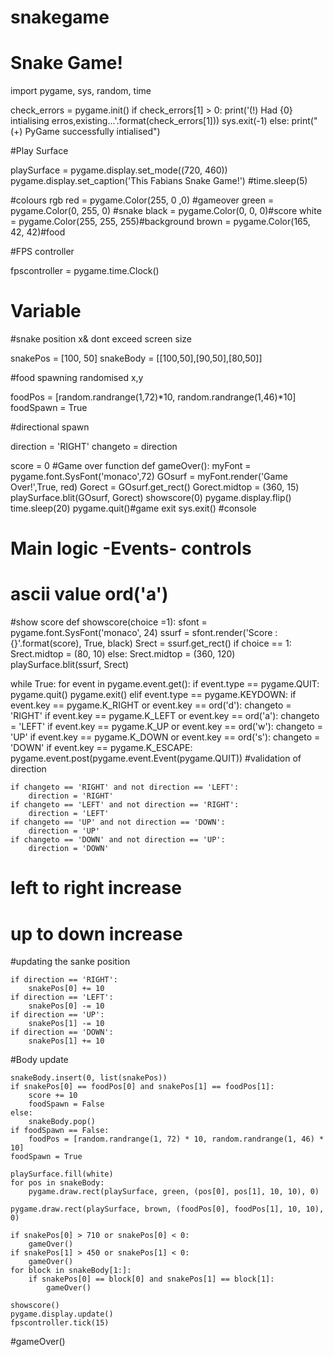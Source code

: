 # snakegame
# Snake Game!

import pygame, sys, random, time


check_errors = pygame.init()
if check_errors[1] > 0:
    print('(!) Had {0} intialising erros,existing...'.format(check_errors[1]))
    sys.exit(-1)
else:
    print("(+) PyGame successfully intialised")

#Play Surface

playSurface = pygame.display.set_mode((720, 460))
pygame.display.set_caption('This Fabians Snake Game!')
#time.sleep(5)

#colours rgb
red = pygame.Color(255, 0 ,0) #gameover
green = pygame.Color(0, 255, 0) #snake
black = pygame.Color(0, 0, 0)#score
white = pygame.Color(255, 255, 255)#background
brown = pygame.Color(165, 42, 42)#food

#FPS controller

fpscontroller = pygame.time.Clock()

# Variable
#snake position x& dont exceed screen size

snakePos = [100, 50]
snakeBody = [[100,50],[90,50],[80,50]]

#food spawning randomised x,y

foodPos = [random.randrange(1,72)*10, random.randrange(1,46)*10]
foodSpawn = True

#directional spawn

direction = 'RIGHT'
changeto = direction

score = 0
#Game over function
def gameOver():
    myFont = pygame.font.SysFont('monaco',72)
    GOsurf = myFont.render('Game Over!',True, red)
    Gorect = GOsurf.get_rect()
    Gorect.midtop = (360, 15)
    playSurface.blit(GOsurf, Gorect)
    showscore(0)
    pygame.display.flip()
    time.sleep(20)
    pygame.quit()#game exit
    sys.exit() #console
# Main logic -Events- controls
# ascii value ord('a')

#show score
def showscore(choice =1):
    sfont = pygame.font.SysFont('monaco', 24)
    ssurf = sfont.render('Score : {}'.format(score), True, black)
    Srect = ssurf.get_rect()
    if choice == 1:
        Srect.midtop = (80, 10)
    else:
        Srect.midtop = (360, 120)
    playSurface.blit(ssurf, Srect)

while True:
    for event in pygame.event.get():
        if event.type == pygame.QUIT:
            pygame.quit()
            pygame.exit()
        elif event.type == pygame.KEYDOWN:
            if event.key == pygame.K_RIGHT or event.key == ord('d'):
                changeto = 'RIGHT'
            if event.key == pygame.K_LEFT or event.key == ord('a'):
                changeto = 'LEFT'
            if event.key == pygame.K_UP or event.key == ord('w'):
                changeto = 'UP'
            if event.key == pygame.K_DOWN or event.key == ord('s'):
                changeto = 'DOWN'
            if event.key == pygame.K_ESCAPE:
                    pygame.event.post(pygame.event.Event(pygame.QUIT))
#validation of direction

    if changeto == 'RIGHT' and not direction == 'LEFT':
        direction = 'RIGHT'
    if changeto == 'LEFT' and not direction == 'RIGHT':
        direction = 'LEFT'
    if changeto == 'UP' and not direction == 'DOWN':
        direction = 'UP'
    if changeto == 'DOWN' and not direction == 'UP':
        direction = 'DOWN'
# left to right increase
# up to down increase
#updating the sanke position

    if direction == 'RIGHT':
        snakePos[0] += 10
    if direction == 'LEFT':
        snakePos[0] -= 10
    if direction == 'UP':
        snakePos[1] -= 10
    if direction == 'DOWN':
        snakePos[1] += 10
#Body update

    snakeBody.insert(0, list(snakePos))
    if snakePos[0] == foodPos[0] and snakePos[1] == foodPos[1]:
        score += 10
        foodSpawn = False
    else:
        snakeBody.pop()
    if foodSpawn == False:
        foodPos = [random.randrange(1, 72) * 10, random.randrange(1, 46) * 10]
    foodSpawn = True

    playSurface.fill(white)
    for pos in snakeBody:
        pygame.draw.rect(playSurface, green, (pos[0], pos[1], 10, 10), 0)

    pygame.draw.rect(playSurface, brown, (foodPos[0], foodPos[1], 10, 10), 0)

    if snakePos[0] > 710 or snakePos[0] < 0:
        gameOver()
    if snakePos[1] > 450 or snakePos[1] < 0:
        gameOver()
    for block in snakeBody[1:]:
        if snakePos[0] == block[0] and snakePos[1] == block[1]:
            gameOver()

    showscore()
    pygame.display.update()
    fpscontroller.tick(15)
#gameOver()

